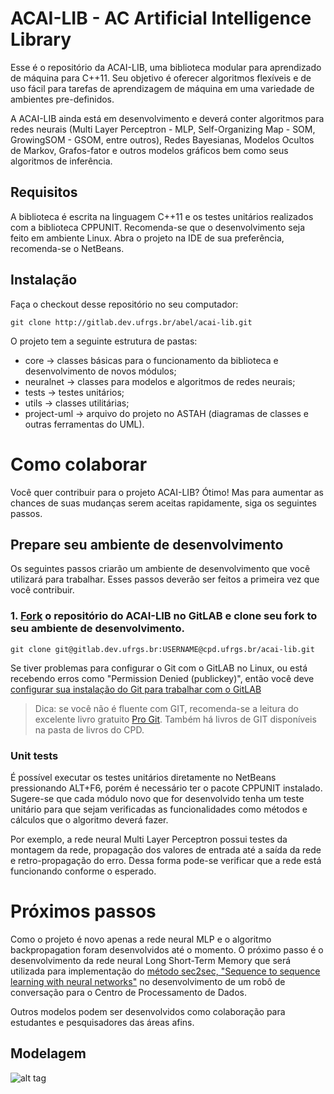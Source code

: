 ACAI-LIB - AC Artificial Intelligence Library
=============================================

Esse é o repositório da ACAI-LIB, uma biblioteca modular para aprendizado de máquina para C++11.
Seu objetivo é oferecer algoritmos flexíveis e de uso fácil para tarefas de aprendizagem de máquina em uma variedade de ambientes pre-definidos.

A ACAI-LIB ainda está em desenvolvimento e deverá conter algoritmos para redes neurais (Multi Layer Perceptron - MLP, Self-Organizing Map - SOM, GrowingSOM - GSOM, entre outros), Redes Bayesianas, Modelos Ocultos de Markov, Grafos-fator e outros modelos gráficos bem como seus algoritmos de inferência.


Requisitos
------------

A biblioteca é escrita na linguagem C++11 e os testes unitários realizados com a biblioteca CPPUNIT.
Recomenda-se que o desenvolvimento seja feito em ambiente Linux.
Abra o projeto na IDE de sua preferência, recomenda-se o NetBeans. 

Instalação
------------

Faça o checkout desse repositório no seu computador:

    git clone http://gitlab.dev.ufrgs.br/abel/acai-lib.git

O projeto tem a seguinte estrutura de pastas:

- core -> classes básicas para o funcionamento da biblioteca e desenvolvimento de novos módulos;
- neuralnet -> classes para modelos e algoritmos de redes neurais;
- tests -> testes unitários;
- utils -> classes utilitárias;
- project-uml -> arquivo do projeto no ASTAH (diagramas de classes e outras ferramentas do UML).


Como colaborar
===============

Você quer contribuir para o projeto ACAI-LIB? Ótimo! Mas para aumentar as chances de suas mudanças serem aceitas rapidamente, siga os seguintes passos.

Prepare seu ambiente de desenvolvimento
----------------------------------------

Os seguintes passos criarão um ambiente de desenvolvimento que você utilizará para trabalhar.
Esses passos deverão ser feitos a primeira vez que você contribuir.

### 1. [Fork](http://help.github.com/fork-a-repo/) o repositório do ACAI-LIB no GitLAB e clone seu fork to seu ambiente de desenvolvimento.

```
git clone git@gitlab.dev.ufrgs.br:USERNAME@cpd.ufrgs.br/acai-lib.git
```

Se tiver problemas para configurar o Git com o GitLAB no Linux, ou está recebendo erros como "Permission Denied (publickey)", então você deve
[configurar sua instalação do Git para trabalhar com o GitLAB](http://help.github.com/linux-set-up-git/)

> Dica: se você não é fluente com GIT, recomenda-se a leitura do excelente livro gratuito [Pro Git](https://git-scm.com/book/en/v2). Também há livros de GIT disponíveis na pasta de livros do CPD.

### Unit tests

É possível executar os testes unitários diretamente no NetBeans pressionando ALT+F6, porém é necessário ter o pacote CPPUNIT instalado.
Sugere-se que cada módulo novo que for desenvolvido tenha um teste unitário para que sejam verificadas as funcionalidades como métodos e cálculos que o algoritmo deverá fazer.

Por exemplo, a rede neural Multi Layer Perceptron possui testes da montagem da rede, propagação dos valores de entrada até a saída da rede e retro-propagação do erro.
Dessa forma pode-se verificar que a rede está funcionando conforme o esperado.

Próximos passos
===============

Como o projeto é novo apenas a rede neural MLP e o algoritmo backpropagation foram desenvolvidos até o momento.
O próximo passo é o desenvolvimento da rede neural Long Short-Term Memory que será utilizada para implementação do [método sec2sec, "Sequence to sequence learning with neural networks"](https://projetos.cpd.ufrgs.br/documents/690) no desenvolvimento de um robô de conversação para o Centro de Processamento de Dados.

Outros modelos podem ser desenvolvidos como colaboração para estudantes e pesquisadores das áreas afins.

Modelagem
----------

![alt tag](http://gitlab.dev.ufrgs.br/abel/acai-lib/blob/59f1ee8c3a265ab6edc5f1e8ed26cc42ace722a5/project-uml/ACAI-LIB.png)
